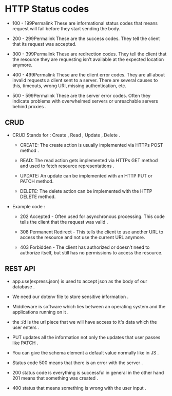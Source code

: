 # HTTP Status codes 

- 100 - 199Permalink
These are informational status codes that means request will fail before they start sending the body.

- 200 - 299Permalink
These are the success codes. They tell the client that its request was accepted.

- 300 - 399Permalink
These are redirection codes. They tell the client that the resource they are requesting isn’t available at the expected location anymore.

- 400 - 499Permalink
These are the client error codes. They are all about invalid requests a client sent to a server. There are several causes to this, timeouts, wrong URI, missing authentication, etc. 


- 500 - 599Permalink
These are the server error codes. Often they indicate problems with overwhelmed servers or unreachable servers behind proxies .


## CRUD 

- CRUD Stands for : Create , Read , Update , Delete .

    - CREATE: 
        The create action is usually implemented via HTTPs POST method .

    - READ:
        The read action gets implemented via HTTPs GET method and used to fetch resource representations .
    
    - UPDATE:
        An update can be implemented with an HTTP PUT or PATCH method.

    - DELETE:
        The delete action can be implemented with the HTTP DELETE method.


- Example code : 

    - 202 Accepted - Often used for asynchronous processing. This code tells the client that the request was valid .

    - 308 Permanent Redirect - This tells the client to use another URL to access the resource and not use the current URL anymore.

    - 403 Forbidden - The client has authorized or doesn’t need to authorize itself, but still has no permissions to access the resource.



## REST API 

- app.use(express.json) is used to accept json as the body of our database . 

- We need our dotenv file to store sensitive information .

- Middleware is software which lies between an operating system and the applications running on it .

- the :/d is the url piece that we will have access to it's data which the user enters .

- PUT updates all the information not only the updates that user passes like PATCH .

- You can give the schema element a default value normally like in JS  .

- Status code 500 means that there is an error with the server .

- 200 status code is everything is successful in general in the other hand 201 means that something was created .

- 400 status that means something is wrong with the user input .
